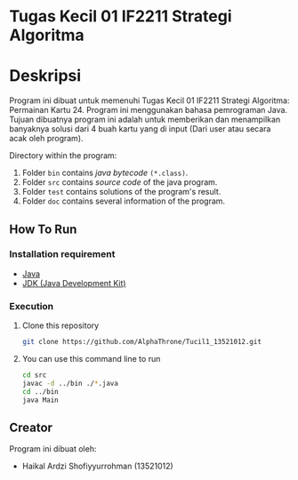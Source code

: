 # Tugas Kecil 01 IF2211 Strategi Algoritma
# Deskripsi
Program ini dibuat untuk memenuhi Tugas Kecil 01 IF2211 Strategi Algoritma: Permainan Kartu 24. Program ini menggunakan bahasa pemrograman Java. Tujuan dibuatnya program ini adalah untuk memberikan dan menampilkan banyaknya solusi dari 4 buah kartu yang di input (Dari user atau secara acak oleh program).

Directory within the program:
1. Folder `bin` contains _java bytecode_ `(*.class)`.
2. Folder `src` contains _source code_ of the java program.
3. Folder `test` contains solutions of the program's result.
4. Folder `doc` contains several information of the program.

## How To Run
### Installation requirement
- [Java]
- [JDK (Java Development Kit)]
### Execution
1. Clone this repository
    ```sh
    git clone https://github.com/AlphaThrone/Tucil1_13521012.git
    ```
2. You can use this command line to run
    ```sh
    cd src
    javac -d ../bin ./*.java
    cd ../bin
    java Main
    ```
## Creator
Program ini dibuat oleh:
- Haikal Ardzi Shofiyyurrohman (13521012)

    [Java]: <https://www.java.com/en/download/>
    [JDK (Java Development Kit)]: <https://www.oracle.com/java/technologies/downloads/#java11>